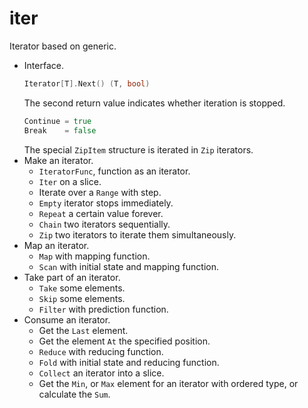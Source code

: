 # iter
Iterator based on generic.
- Interface.
  ```go
  Iterator[T].Next() (T, bool)
  ```
  The second return value indicates whether iteration is stopped.
  ```go
  Continue = true
  Break    = false
  ```
  The special `ZipItem` structure is iterated in `Zip` iterators.
- Make an iterator.
  - `IteratorFunc`, function as an iterator.
  - `Iter` on a slice.
  - Iterate over a `Range` with step.
  - `Empty` iterator stops immediately.
  - `Repeat` a certain value forever.
  - `Chain` two iterators sequentially.
  - `Zip` two iterators to iterate them simultaneously.
- Map an iterator.
  - `Map` with mapping function.
  - `Scan` with initial state and mapping function.
- Take part of an iterator.
  - `Take` some elements.
  - `Skip` some elements.
  - `Filter` with prediction function.
- Consume an iterator.
  - Get the `Last` element.
  - Get the element `At` the specified position.
  - `Reduce` with reducing function.
  - `Fold` with initial state and reducing function.
  - `Collect` an iterator into a slice.
  - Get the `Min`, or `Max` element for an iterator with ordered type, or calculate the `Sum`.
